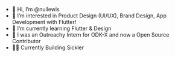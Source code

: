 - 👋 Hi, I’m @nuilewis
- 👀 I’m interested in Product Design (UI/UX), Brand Design, App Development with Flutter!
- 🌱 I’m currently learning Flutter & Design
- 🎉 I was an Outreachy Intern for ODK-X and now a Open Source Contributor
- 🧑‍💻 Currently Building Sickler
<!--- 📫 You can reach me via [LinkedIn](https://www.linkedin.com/in/nuilewis/)

nuilewis/nuilewis is a ✨ special ✨ repository because its `README.md` (this file) appears on your GitHub profile.
You can click the Preview link to take a look at your changes.
--->

